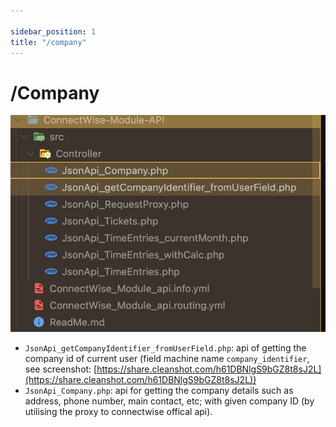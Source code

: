 ```yaml
---

sidebar_position: 1
title: "/company"
---
```




# /Company



![3](./assets/3.jpg)




- `JsonApi_getCompanyIdentifier_fromUserField.php`: api of getting the company id of current user (field machine name `company_identifier`, see screenshot: [https://share.cleanshot.com/h61DBNlgS9bGZ8t8sJ2L](https://share.cleanshot.com/h61DBNlgS9bGZ8t8sJ2L))
- `JsonApi_Company.php`: api for getting the company details such as address, phone number, main contact, etc; with given company ID (by utilising the proxy to connectwise offical api).

